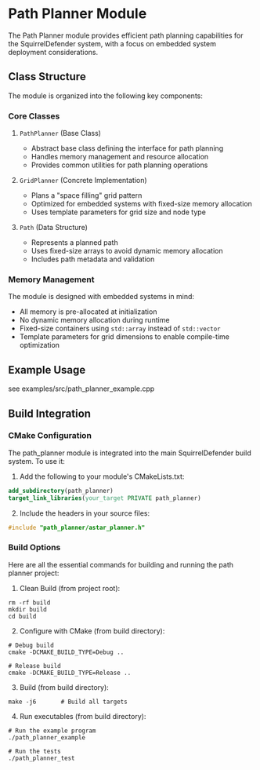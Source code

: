 # Path Planner Module

The Path Planner module provides efficient path planning capabilities for the SquirrelDefender system, with a focus on embedded system deployment considerations.

## Class Structure

The module is organized into the following key components:

### Core Classes

1. `PathPlanner` (Base Class)
   - Abstract base class defining the interface for path planning
   - Handles memory management and resource allocation
   - Provides common utilities for path planning operations

2. `GridPlanner` (Concrete Implementation)
   - Plans a "space filling" grid pattern
   - Optimized for embedded systems with fixed-size memory allocation
   - Uses template parameters for grid size and node type

3. `Path` (Data Structure)
   - Represents a planned path
   - Uses fixed-size arrays to avoid dynamic memory allocation
   - Includes path metadata and validation

### Memory Management

The module is designed with embedded systems in mind:

- All memory is pre-allocated at initialization
- No dynamic memory allocation during runtime
- Fixed-size containers using `std::array` instead of `std::vector`
- Template parameters for grid dimensions to enable compile-time optimization

## Example Usage

see examples/src/path_planner_example.cpp


## Build Integration

### CMake Configuration

The path_planner module is integrated into the main SquirrelDefender build system. To use it:

1. Add the following to your module's CMakeLists.txt:

```cmake
add_subdirectory(path_planner)
target_link_libraries(your_target PRIVATE path_planner)
```

2. Include the headers in your source files:

```cpp
#include "path_planner/astar_planner.h"
```

### Build Options
Here are all the essential commands for building and running the path planner project:

1. Clean Build (from project root):
```code
rm -rf build
mkdir build
cd build
```

2. Configure with CMake (from build directory):
```code
# Debug build
cmake -DCMAKE_BUILD_TYPE=Debug ..

# Release build
cmake -DCMAKE_BUILD_TYPE=Release ..
```

3. Build (from build directory):
```
make -j6       # Build all targets
```

4. Run executables (from build directory):
```
# Run the example program
./path_planner_example

# Run the tests
./path_planner_test
```